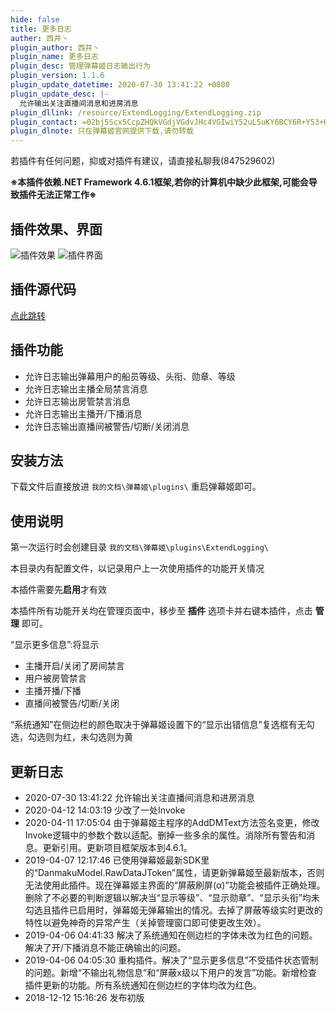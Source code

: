 ```yaml
---
hide: false
title: 更多日志
auther: 西井丶
plugin_author: 西井丶
plugin_name: 更多日志
plugin_desc: 管理弹幕姬日志输出行为
plugin_version: 1.1.6
plugin_update_datetime: 2020-07-30 13:41:22 +0800
plugin_update_desc: |-
  允许输出关注直播间消息和进房消息
plugin_dllink: /resource/ExtendLogging/ExtendLogging.zip
plugin_contact: =02bj5Scx5CcpZHQkVGdjVGdvJHc4VGIwiY52uL5uKY6BCY6R+Y53+K6YKa6ueZ6Eq552uL5S+o5syp5
plugin_dlnote: 只在弹幕姬官网提供下载,请勿转载
---
```


若插件有任何问题，抑或对插件有建议，请直接私聊我(847529602)

**※本插件依赖.NET Framework 4.6.1框架,若你的计算机中缺少此框架,可能会导致插件无法正常工作※**

插件效果、界面
---
<img class="shadow" src="https://www.danmuji.org/resource/ExtendLogging/preview.png" alt="插件效果" />
<img class="shadow" src="https://www.danmuji.org/resource/ExtendLogging/preview2.png" alt="插件界面" />

插件源代码
---
[点此跳转](https://github.com/Executor-Cheng/ExtendLogging)

插件功能
---
- 允许日志输出弹幕用户的船员等级、头衔、勋章、等级
- 允许日志输出主播全局禁言消息
- 允许日志输出房管禁言消息
- 允许日志输出主播开/下播消息
- 允许日志输出直播间被警告/切断/关闭消息

安装方法
---
下载文件后直接放进 `我的文档\弹幕姬\plugins\` 重启弹幕姬即可。

使用说明
---

第一次运行时会创建目录 `我的文档\弹幕姬\plugins\ExtendLogging\`

本目录内有配置文件，以记录用户上一次使用插件的功能开关情况

本插件需要先**启用**才有效

本插件所有功能开关均在管理页面中，移步至 **插件** 选项卡并右键本插件，点击 **管理** 即可。

“显示更多信息”:将显示
- 主播开启/关闭了房间禁言
- 用户被房管禁言
- 主播开播/下播
- 直播间被警告/切断/关闭

“系统通知”在侧边栏的颜色取决于弹幕姬设置下的“显示出错信息”复选框有无勾选，勾选则为红，未勾选则为黄

更新日志
---
- 2020-07-30 13:41:22 允许输出关注直播间消息和进房消息
- 2020-04-12 14:03:19 少改了一处Invoke
- 2020-04-11 17:05:04 由于弹幕姬主程序的AddDMText方法签名变更，修改Invoke逻辑中的参数个数以适配。删掉一些多余的属性。消除所有警告和消息。更新引用。更新项目框架版本到4.6.1。
- 2019-04-07 12:17:46 已使用弹幕姬最新SDK里的“DanmakuModel.RawDataJToken”属性，请更新弹幕姬至最新版本，否则无法使用此插件。现在弹幕姬主界面的“屏蔽刷屏(α)”功能会被插件正确处理。删除了不必要的判断逻辑以解决当“显示等级”、“显示勋章”、“显示头衔”均未勾选且插件已启用时，弹幕姬无弹幕输出的情况。去掉了屏蔽等级实时更改的特性以避免神奇的异常产生（关掉管理窗口即可使更改生效）。
- 2019-04-06 04:41:33 解决了系统通知在侧边栏的字体未改为红色的问题。解决了开/下播消息不能正确输出的问题。
- 2019-04-06 04:05:30 重构插件。解决了“显示更多信息”不受插件状态管制的问题。新增“不输出礼物信息”和“屏蔽x级以下用户的发言”功能。新增检查插件更新的功能。所有系统通知在侧边栏的字体均改为红色。
- 2018-12-12 15:16:26 发布初版